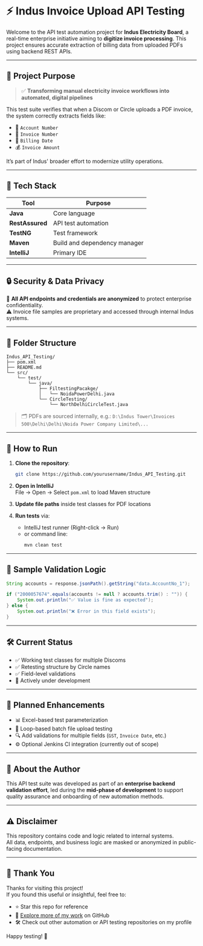 # ⚡ Indus Invoice Upload API Testing

Welcome to the API test automation project for **Indus Electricity Board**, a real-time enterprise initiative aiming to **digitize invoice processing**. This project ensures accurate extraction of billing data from uploaded PDFs using backend REST APIs.

---

## 🎯 Project Purpose

> ✅ **Transforming manual electricity invoice workflows into automated, digital pipelines**

This test suite verifies that when a Discom or Circle uploads a PDF invoice, the system correctly extracts fields like:

- 🔢 `Account Number`
- 📄 `Invoice Number`
- 📆 `Billing Date`
- 💰 `Invoice Amount`

It’s part of Indus' broader effort to modernize utility operations.

---

## 🧰 Tech Stack

| Tool         | Purpose                     |
|--------------|-----------------------------|
| **Java**     | Core language               |
| **RestAssured** | API test automation     |
| **TestNG**   | Test framework              |
| **Maven**    | Build and dependency manager|
| **IntelliJ** | Primary IDE                 |

---

## 🔒 Security & Data Privacy

🚫 **All API endpoints and credentials are anonymized** to protect enterprise confidentiality.  
⚠️ Invoice file samples are proprietary and accessed through internal Indus systems.

---

## 📂 Folder Structure

```
Indus_API_Testing/
├── pom.xml
├── README.md
└── src/
    └── test/
        └── java/
            ├── FiltestingPacakge/
            │   └── NoidaPowerDelhi.java
            └── CircleTesting/
                └── NorthDelhiCircleTest.java
```

> 🗂️ PDFs are sourced internally, e.g.:
> `D:\Indus Tower\Invoices 500\Delhi\Delhi\Noida Power Company Limited\...`

---

## 🚀 How to Run

1. **Clone the repository**:
   ```bash
   git clone https://github.com/yourusername/Indus_API_Testing.git
   ```

2. **Open in IntelliJ**  
   File → Open → Select `pom.xml` to load Maven structure

3. **Update file paths** inside test classes for PDF locations

4. **Run tests** via:
   - IntelliJ test runner (Right-click → Run)
   - or command line:
     ```bash
     mvn clean test
     ```

---

## 🧪 Sample Validation Logic

```java
String accounts = response.jsonPath().getString("data.AccountNo_1");

if ("2000057674".equals(accounts != null ? accounts.trim() : "")) {
    System.out.println("✅ Value is fine as expected");
} else {
    System.out.println("❌ Error in this field exists");
}
```

---

## 🛠 Current Status

- ✅ Working test classes for multiple Discoms
- ✅ Retesting structure by Circle names
- ✅ Field-level validations
- 🔧 Actively under development

---

## 🔮 Planned Enhancements

- 📊 Excel-based test parameterization
- 🔁 Loop-based batch file upload testing
- 🔍 Add validations for multiple fields (`GST`, `Invoice Date`, etc.)
- ⚙️ Optional Jenkins CI integration (currently out of scope)

---

## 🙋 About the Author

This API test suite was developed as part of an **enterprise backend validation effort**, led during the **mid-phase of development** to support quality assurance and onboarding of new automation methods.

---

## ⚠️ Disclaimer

This repository contains code and logic related to internal systems.  
All data, endpoints, and business logic are masked or anonymized in public-facing documentation.

---

## 🙏 Thank You

Thanks for visiting this project!  
If you found this useful or insightful, feel free to:

- ⭐ Star this repo for reference  
- 👀 [Explore more of my work](https://github.com/princu2701) on GitHub  
- 🛠️ Check out other automation or API testing repositories on my profile  

Happy testing! 🚀
